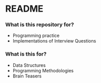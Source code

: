 # README #

### What is this repository for? ###

* Programming practice
* Implementations of Interview Questions

### What is this for? ###
* Data Structures
* Programming Methodologies
* Brain Teasers

